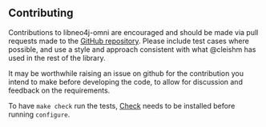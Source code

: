Contributing
------------

Contributions to libneo4j-omni are encouraged and should be made via pull
requests made to the [GitHub repository](
https://github.com/majensen/libneo4j-omni). Please include test cases where
possible, and use a style and approach consistent with what @cleishm
has used in the rest of the library.

It may be worthwhile raising an issue on github for the contribution you
intend to make before developing the code, to allow for discussion and feedback
on the requirements.

To have `make check` run the tests, [Check](https://libcheck.github.io/check/)
needs to be installed before running `configure`.
